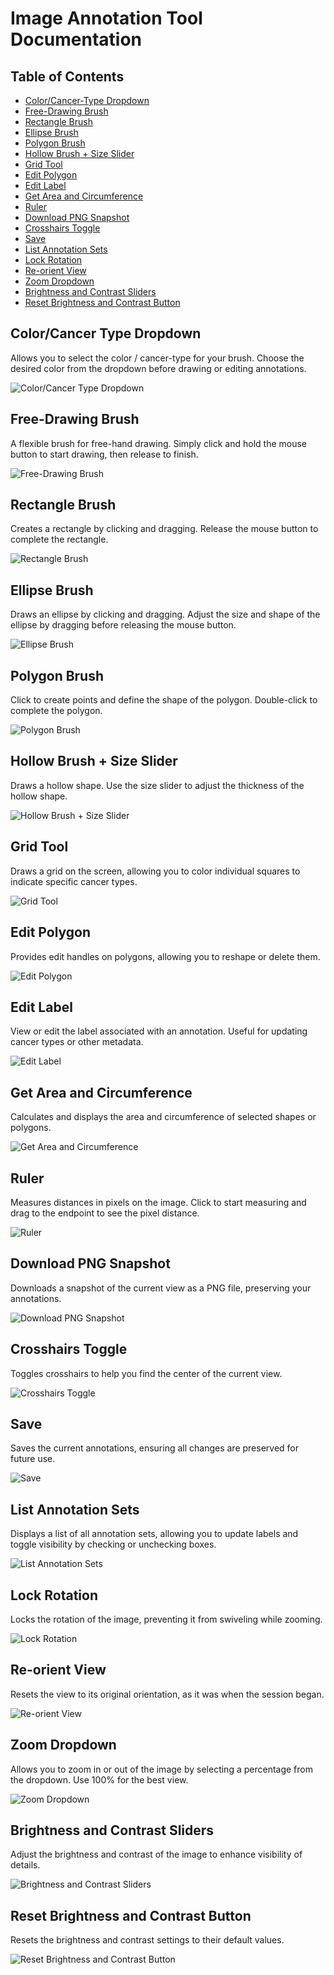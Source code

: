 # Image Annotation Tool Documentation

## Table of Contents
- [Color/Cancer-Type Dropdown](#color-cancer-type-dropdown)
- [Free-Drawing Brush](#free-drawing-brush)
- [Rectangle Brush](#rectangle-brush)
- [Ellipse Brush](#ellipse-brush)
- [Polygon Brush](#polygon-brush)
- [Hollow Brush + Size Slider](#hollow-brush--size-slider)
- [Grid Tool](#grid-tool)
- [Edit Polygon](#edit-polygon)
- [Edit Label](#edit-label)
- [Get Area and Circumference](#get-area-and-circumference)
- [Ruler](#ruler)
- [Download PNG Snapshot](#download-png-snapshot)
- [Crosshairs Toggle](#crosshairs-toggle)
- [Save](#save)
- [List Annotation Sets](#list-annotation-sets)
- [Lock Rotation](#lock-rotation)
- [Re-orient View](#re-orient-view)
- [Zoom Dropdown](#zoom-dropdown)
- [Brightness and Contrast Sliders](#brightness-and-contrast-sliders)
- [Reset Brightness and Contrast Button](#reset-brightness-and-contrast-button)

## Color/Cancer Type Dropdown
Allows you to select the color / cancer-type for your brush. Choose the desired color from the dropdown before drawing or editing annotations.

![Color/Cancer Type Dropdown](images/toolbar1.png)

## Free-Drawing Brush
A flexible brush for free-hand drawing. Simply click and hold the mouse button to start drawing, then release to finish.

![Free-Drawing Brush](images/toolbar2.png)

## Rectangle Brush
Creates a rectangle by clicking and dragging. Release the mouse button to complete the rectangle.

![Rectangle Brush](images/toolbar3.png)

## Ellipse Brush
Draws an ellipse by clicking and dragging. Adjust the size and shape of the ellipse by dragging before releasing the mouse button.

![Ellipse Brush](images/toolbar4.png)

## Polygon Brush
Click to create points and define the shape of the polygon. Double-click to complete the polygon.

![Polygon Brush](images/toolbar5.png)

## Hollow Brush + Size Slider
Draws a hollow shape. Use the size slider to adjust the thickness of the hollow shape.

![Hollow Brush + Size Slider](images/toolbar6.png)

## Grid Tool
Draws a grid on the screen, allowing you to color individual squares to indicate specific cancer types.

![Grid Tool](images/toolbar7.png)

## Edit Polygon
Provides edit handles on polygons, allowing you to reshape or delete them.

![Edit Polygon](images/toolbar8.png)

## Edit Label
View or edit the label associated with an annotation. Useful for updating cancer types or other metadata.

![Edit Label](images/toolbar9.png)

## Get Area and Circumference
Calculates and displays the area and circumference of selected shapes or polygons.

![Get Area and Circumference](images/toolbar10.png)

## Ruler
Measures distances in pixels on the image. Click to start measuring and drag to the endpoint to see the pixel distance.

![Ruler](images/toolbar11.png)

## Download PNG Snapshot
Downloads a snapshot of the current view as a PNG file, preserving your annotations.

![Download PNG Snapshot](images/toolbar12.png)

## Crosshairs Toggle
Toggles crosshairs to help you find the center of the current view.

![Crosshairs Toggle](images/toolbar13.png)

## Save
Saves the current annotations, ensuring all changes are preserved for future use.

![Save](images/toolbar14.png)

## List Annotation Sets
Displays a list of all annotation sets, allowing you to update labels and toggle visibility by checking or unchecking boxes.

![List Annotation Sets](images/toolbar15.png)

## Lock Rotation
Locks the rotation of the image, preventing it from swiveling while zooming.

![Lock Rotation](images/toolbar16.png)

## Re-orient View
Resets the view to its original orientation, as it was when the session began.

![Re-orient View](images/toolbar17.png)

## Zoom Dropdown
Allows you to zoom in or out of the image by selecting a percentage from the dropdown. Use 100% for the best view.

![Zoom Dropdown](images/toolbar18.png)

## Brightness and Contrast Sliders
Adjust the brightness and contrast of the image to enhance visibility of details.

![Brightness and Contrast Sliders](images/toolbar19.png)

## Reset Brightness and Contrast Button
Resets the brightness and contrast settings to their default values.

![Reset Brightness and Contrast Button](images/toolbar20.png)

<br>
